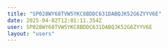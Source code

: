 ```yaml
---
title: "SP028WY68TVW5YKC8BDDC631DABQJK52G6ZYYV6E"
date: 2025-04-02T12:01:11.354Z
user: SP028WY68TVW5YKC8BDDC631DABQJK52G6ZYYV6E
layout: "users"
---
```

    
